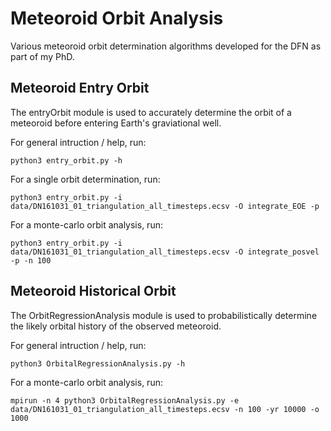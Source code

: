 # Meteoroid Orbit Analysis

Various meteoroid orbit determination algorithms developed for the DFN as part of my PhD.


## Meteoroid Entry Orbit

The entryOrbit module is used to accurately determine the orbit of a meteoroid before entering Earth's graviational well.

For general intruction / help, run:
```
python3 entry_orbit.py -h
```

For a single orbit determination, run:
```
python3 entry_orbit.py -i data/DN161031_01_triangulation_all_timesteps.ecsv -O integrate_EOE -p
```

For a monte-carlo orbit analysis, run:
```
python3 entry_orbit.py -i data/DN161031_01_triangulation_all_timesteps.ecsv -O integrate_posvel -p -n 100
```


## Meteoroid Historical Orbit

The OrbitRegressionAnalysis module is used to probabilistically determine the likely orbital history of the observed meteoroid.

For general intruction / help, run:
```
python3 OrbitalRegressionAnalysis.py -h
```

For a monte-carlo orbit analysis, run:
```
mpirun -n 4 python3 OrbitalRegressionAnalysis.py -e data/DN161031_01_triangulation_all_timesteps.ecsv -n 100 -yr 10000 -o 1000
```
